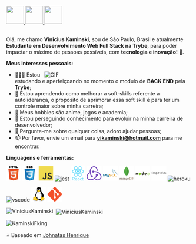 <a href="https://github.com/KaminskiFking" target="_blank">
  <img src="https://cdn.iconscout.com/icon/free/png-256/github-108-438008.png" width="48px" height="48px">
</a> 
<a href="https://www.instagram.com/viniciuskaminski_/" target="_blank">
  <img src="https://cdn.icon-icons.com/icons2/1211/PNG/512/1491579602-yumminkysocialmedia36_83067.png" width="48px" height="48px">
</a> 
<a href="https://www.linkedin.com/in/vinicius-kaminski63102b209/" target="_blank">
  <img src="https://i.ibb.co/Kx2GSrT/linkedin.png" width="48px" height="48px">
</a>

<br />
<br />

Olá, me chamo **Vinicius Kaminski**, sou de São Paulo, Brasil e atualmente **Estudante em Desenvolvimento Web Full Stack na Trybe**, para poder impactar o máximo de pessoas possíveis, com **tecnologia e inovação!** 🚀.

**Meus interesses pessoais:**

  <img align="right" alt="GIF" src="https://i.pinimg.com/originals/e4/26/70/e426702edf874b181aced1e2fa5c6cde.gif" width="400px" />

- 👨🏽‍💻 Estou estudando e aperfeiçoando no momento o modulo de **BACK END** pela **Trybe**;
- 🌱 Estou aprendendo como melhorar a soft-skills referente a autoliderança, o proposito de aprimorar essa soft skill é para ter um controle maior sobre minha carreira;
- 🤔 Meus hobbies são anime, jogos e academia;
- 💼 Estou perseguindo conhecimento para evoluir na minha carreira de desenvolvedor;
- 💬 Pergunte-me sobre qualquer coisa, adoro ajudar pessoas;
- 📫 Por favor, envie um email para **vikaminski@hotmail.com** para me encontrar.

**Linguagens e ferramentas:**  

<p align="left">
  <img src="https://raw.githubusercontent.com/devicons/devicon/master/icons/html5/html5-original-wordmark.svg" alt="html5" width="40" height="40"/> 
  <img src="https://raw.githubusercontent.com/devicons/devicon/master/icons/css3/css3-original-wordmark.svg" alt="css3" width="40" height="40"/> 
  <img src="https://raw.githubusercontent.com/devicons/devicon/master/icons/javascript/javascript-original.svg" alt="javascript" width="40" height="40"/> 
  <img src="https://www.learnstorybook.com/intro-to-storybook/logo-jest.png" alt="jest" width="40" height="40" />
  <img src="https://raw.githubusercontent.com/devicons/devicon/master/icons/react/react-original-wordmark.svg" alt="react" width="40" height="40"/>
  <img src="https://raw.githubusercontent.com/devicons/devicon/master/icons/redux/redux-original.svg" alt="redux" width="40" height="40"/>
  <img src="https://raw.githubusercontent.com/devicons/devicon/master/icons/mysql/mysql-original-wordmark.svg" alt="mysql" width="40" height="40"/>
  <img src="https://raw.githubusercontent.com/devicons/devicon/master/icons/mongodb/mongodb-original-wordmark.svg" alt="mongodb" width="40" height="40"/>
  <img src="https://raw.githubusercontent.com/devicons/devicon/master/icons/nodejs/nodejs-original-wordmark.svg" alt="nodejs" width="40" height="40"/> 
  <img src="https://raw.githubusercontent.com/devicons/devicon/master/icons/express/express-original-wordmark.svg" alt="express" width="40" height="40"/>
  <!-- <img src="https://cdn.jsdelivr.net/gh/devicons/devicon/icons/socketio/socketio-original-wordmark.svg" alt="socketio" width="40" height="40"/> -->
  <!-- <img src="https://cdn.jsdelivr.net/gh/devicons/devicon/icons/heroku/heroku-plain-wordmark.svg" alt="heroku" width="40" height="40"/>  -->
  <img src="https://cdn.jsdelivr.net/gh/devicons/devicon/icons/docker/docker-original-wordmark.svg" alt="heroku" width="40" height="40"/> 
</p>
<p>
  <img src="https://cdn.jsdelivr.net/gh/devicons/devicon/icons/vscode/vscode-original-wordmark.svg" alt="vscode" width="40" height="40" />
  <img src="https://raw.githubusercontent.com/devicons/devicon/master/icons/linux/linux-original.svg" alt="linux" width="40" height="40" />
  <img src="https://raw.githubusercontent.com/devicons/devicon/master/icons/git/git-original.svg" alt="git" width="40" height="40"/> 
</p>

<p>
    <img align="left" src="https://github-readme-stats.vercel.app/api/top-langs/?username=KaminskiFking&layout=compact&theme=dracula&title_color=268bd2" alt="ViniciusKaminski" />
</p>
<p>&nbsp;
    <img align="center" src="https://github-readme-stats.vercel.app/api?username=KaminskiFking&count_private=true&show_icons=true&theme=dracula&icon_color=268bd2&title_color=268bd2" alt="ViniciusKaminski" />
</p>

<p align="left"> <img src="https://komarev.com/ghpvc/?username=KaminskiFking" alt="KaminskiFking" /> </p>

⭐️ Baseado em [Johnatas Henrique](https://github.com/johnatas-henrique)

